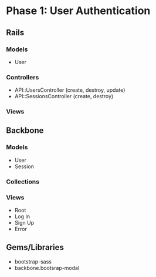 # Phase 1: User Authentication

## Rails
### Models
* User

### Controllers
* API::UsersController (create, destroy, update)
* API::SessionsController (create, destroy)

### Views

## Backbone
### Models
* User
* Session

### Collections

### Views
* Root
* Log In
* Sign Up
* Error

## Gems/Libraries
* bootstrap-sass
* backbone.bootsrap-modal
